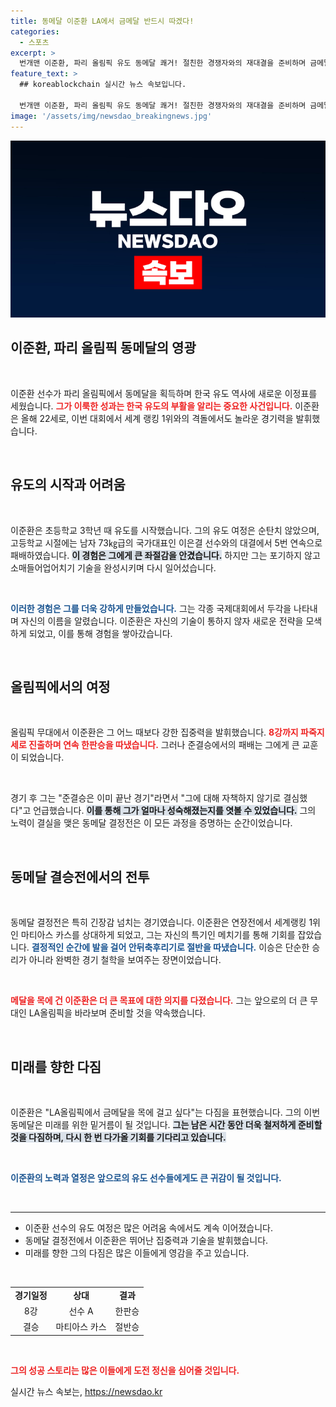 ```yaml
---
title: 동메달 이준환 LA에서 금메달 반드시 따겠다!
categories:
  - 스포츠
excerpt: >
  번개맨 이준환, 파리 올림픽 유도 동메달 쾌거! 절친한 경쟁자와의 재대결을 준비하며 금메달을 향한 굳건한 의지를 다졌다. 그의 눈빛에 담긴 꿈은 LA올림픽의 금메달!
feature_text: >
  ## koreablockchain 실시간 뉴스 속보입니다.

  번개맨 이준환, 파리 올림픽 유도 동메달 쾌거! 절친한 경쟁자와의 재대결을 준비하며 금메달을 향한 굳건한 의지를 다졌다. 그의 눈빛에 담긴 꿈은 LA올림픽의 금메달!
image: '/assets/img/newsdao_breakingnews.jpg'
---
```


<p><img src="/assets/img/newsdao_breakingnews.jpg" alt="koreablockchain 속보" /></p>

<h2 data-ke-size="size26">이준환, 파리 올림픽 동메달의 영광</h2>

<p data-ke-size="size16">&nbsp;</p>

<p>이준환 선수가 파리 올림픽에서 동메달을 획득하며 한국 유도 역사에 새로운 이정표를 세웠습니다. <b><span style="color: #ee2323;"> 그가 이룩한 성과는 한국 유도의 부활을 알리는 중요한 사건입니다.</span></b> 이준환은 올해 22세로, 이번 대회에서 세계 랭킹 1위와의 격돌에서도 놀라운 경기력을 발휘했습니다.</p>

<p data-ke-size="size16">&nbsp;</p>

<h2 data-ke-size="size26">유도의 시작과 어려움</h2>

<p data-ke-size="size16">&nbsp;</p>

<p>이준환은 초등학교 3학년 때 유도를 시작했습니다. 그의 유도 여정은 순탄치 않았으며, 고등학교 시절에는 남자 73㎏급의 국가대표인 이은결 선수와의 대결에서 5번 연속으로 패배하였습니다. <b><span style="background-color: #21538527;"> 이 경험은 그에게 큰 좌절감을 안겼습니다.</span></b> 하지만 그는 포기하지 않고 소매들어업어치기 기술을 완성시키며 다시 일어섰습니다.</p>

<p data-ke-size="size16">&nbsp;</p>

<p><b><span style="color: #1a5490;"> 이러한 경험은 그를 더욱 강하게 만들었습니다.</span></b> 그는 각종 국제대회에서 두각을 나타내며 자신의 이름을 알렸습니다. 이준환은 자신의 기술이 통하지 않자 새로운 전략을 모색하게 되었고, 이를 통해 경험을 쌓아갔습니다.</p>

<p data-ke-size="size16">&nbsp;</p>

<h2 data-ke-size="size26">올림픽에서의 여정</h2>

<p data-ke-size="size16">&nbsp;</p>

<p>올림픽 무대에서 이준환은 그 어느 때보다 강한 집중력을 발휘했습니다. <b><span style="color: #ee2323;"> 8강까지 파죽지세로 진출하며 연속 한판승을 따냈습니다.</span></b> 그러나 준결승에서의 패배는 그에게 큰 교훈이 되었습니다.</p>

<p data-ke-size="size16">&nbsp;</p>

<p>경기 후 그는 "준결승은 이미 끝난 경기"라면서 "그에 대해 자책하지 않기로 결심했다"고 언급했습니다. <b><span style="background-color: #21538527;"> 이를 통해 그가 얼마나 성숙해졌는지를 엿볼 수 있었습니다.</span></b> 그의 노력이 결실을 맺은 동메달 결정전은 이 모든 과정을 증명하는 순간이었습니다.</p>

<p data-ke-size="size16">&nbsp;</p>

<h2 data-ke-size="size26">동메달 결승전에서의 전투</h2>

<p data-ke-size="size16">&nbsp;</p>

<p>동메달 결정전은 특히 긴장감 넘치는 경기였습니다. 이준환은 연장전에서 세계랭킹 1위인 마티아스 카스를 상대하게 되었고, 그는 자신의 특기인 메치기를 통해 기회를 잡았습니다. <b><span style="color: #1a5490;"> 결정적인 순간에 발을 걸어 안뒤축후리기로 절반을 따냈습니다.</span></b> 이승은 단순한 승리가 아니라 완벽한 경기 철학을 보여주는 장면이었습니다.</p>

<p data-ke-size="size16">&nbsp;</p>

<p><b><span style="color: #ee2323;"> 메달을 목에 건 이준환은 더 큰 목표에 대한 의지를 다졌습니다.</span></b> 그는 앞으로의 더 큰 무대인 LA올림픽을 바라보며 준비할 것을 약속했습니다.</p>

<p data-ke-size="size16">&nbsp;</p>

<h2 data-ke-size="size26">미래를 향한 다짐</h2>

<p data-ke-size="size16">&nbsp;</p>

<p>이준환은 "LA올림픽에서 금메달을 목에 걸고 싶다"는 다짐을 표현했습니다. 그의 이번 동메달은 미래를 위한 밑거름이 될 것입니다. <b><span style="background-color: #21538527;"> 그는 남은 시간 동안 더욱 철저하게 준비할 것을 다짐하며, 다시 한 번 다가올 기회를 기다리고 있습니다.</span></b></p>

<p data-ke-size="size16">&nbsp;</p>

<p><b><span style="color: #1a5490;"> 이준환의 노력과 열정은 앞으로의 유도 선수들에게도 큰 귀감이 될 것입니다.</span></b></p>

<p data-ke-size="size16">&nbsp;</p>

<hr>

<ul>
    <li>이준환 선수의 유도 여정은 많은 어려움 속에서도 계속 이어졌습니다.</li>
    <li>동메달 결정전에서 이준환은 뛰어난 집중력과 기술을 발휘했습니다.</li>
    <li>미래를 향한 그의 다짐은 많은 이들에게 영감을 주고 있습니다.</li>
</ul>

<p data-ke-size="size16">&nbsp;</p>

<table>
    <tr>
        <td style="text-align: center; height: 17px;"><b>경기일정</b></td>
        <td style="text-align: center; height: 17px;"><b>상대</b></td>
        <td style="text-align: center; height: 17px;"><b>결과</b></td>
    </tr>
    <tr>
        <td style="text-align: center; height: 17px;">8강</td>
        <td style="text-align: center; height: 17px;">선수 A</td>
        <td style="text-align: center; height: 17px;">한판승</td>
    </tr>
    <tr>
        <td style="text-align: center; height: 17px;">결승</td>
        <td style="text-align: center; height: 17px;">마티아스 카스</td>
        <td style="text-align: center; height: 17px;">절반승</td>
    </tr>
</table>

<p data-ke-size="size16">&nbsp;</p>

<p><b><span style="color: #ee2323;"> 그의 성공 스토리는 많은 이들에게 도전 정신을 심어줄 것입니다.</span></b></p>
실시간 뉴스 속보는, <a href="https://newsdao.kr" rel="dofollow">https://newsdao.kr</a>


